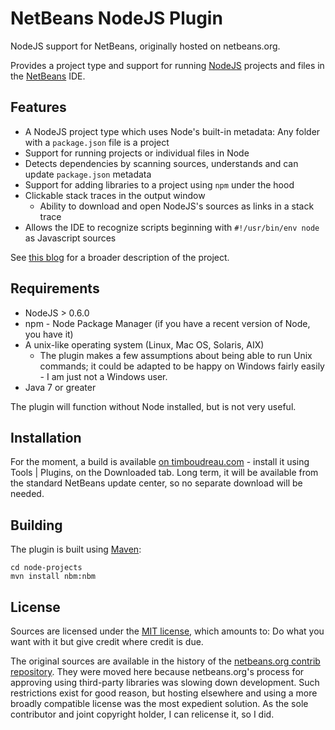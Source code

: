 NetBeans NodeJS Plugin
======================

NodeJS support for NetBeans, originally hosted on netbeans.org.

Provides a project type and support for running [NodeJS](nodejs.org) 
projects and files in the [NetBeans](http://netbeans.org) IDE.

Features
--------

   * A NodeJS project type which uses Node's built-in
     metadata: Any folder with a  ``package.json`` file is a project
   * Support for running projects or individual files in Node
   * Detects dependencies by scanning sources, understands and can update 
     ``package.json`` metadata
   * Support for adding libraries to a project using ``npm`` under the hood
   * Clickable stack traces in the output window
       * Ability to download and open NodeJS's sources as links in a stack trace
   * Allows the IDE to recognize scripts beginning with
       ``#!/usr/bin/env node``
     as Javascript sources

See [this blog](http://timboudreau.com/blog/read/NetBeans_Tools_for_Node_js)
for a broader description of the project.

Requirements
------------

   * NodeJS > 0.6.0
   * npm - Node Package Manager (if you have a recent version of Node, you have it)
   * A unix-like operating system (Linux, Mac OS, Solaris, AIX)
      * The plugin makes a few assumptions about being able to run Unix commands;  it could be adapted to be happy on Windows fairly easily - I am just not a Windows user.
   * Java 7 or greater

The plugin will function without Node installed, but is not very useful.

Installation
------------
For the moment, a build is available [on timboudreau.com](http://timboudreau.com/files/nodejs-2.2.nbm) - 
install it using Tools | Plugins, on the Downloaded tab.  Long term, it will be available from
the standard NetBeans update center, so no separate download will be needed.

Building
--------
The plugin is built using [Maven](http://mojo.codehaus.org/nbm-maven/nbm-maven-plugin/):

    cd node-projects
    mvn install nbm:nbm

License
-------
Sources are licensed under the [MIT license](http://en.wikipedia.org/wiki/MIT_License), 
which amounts to: Do what you want with it but give credit where credit is due.

The original sources are available in the history of the 
[netbeans.org contrib repository](http://hg.netbeans.org/main/contrib).
They were moved here because netbeans.org's process for approving using 
third-party libraries was slowing down development.  Such restrictions
exist for good reason, but hosting elsewhere and using a more broadly
compatible license was the most expedient solution.  As the sole contributor
and joint copyright holder, I can relicense it, so I did.

